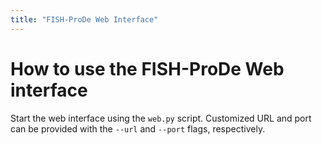 ```yaml
---
title: "FISH-ProDe Web Interface"
---
```


# How to use the FISH-ProDe Web interface

Start the web interface using the `web.py` script. Customized URL and port can be provided with the `--url` and `--port` flags, respectively.

